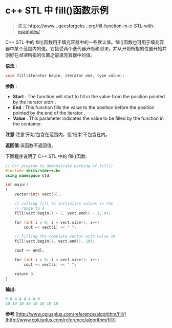 # c++ STL 中 fill()函数示例

> 原文:[https://www . geesforgeks . org/fill-function-in-c-STL-with-examples/](https://www.geeksforgeeks.org/fill-function-in-c-stl-with-examples/)

C++ STL 中的 fill()函数用于填充容器中的一些默认值。fill()函数也可用于填充容器中某个范围内的值。它接受两个迭代器*开始*和*结束*，并从*开始*所指的位置开始并刚好在*结束*所指的位置之前填充容器中的值。

**语法** :

```cpp
void fill(iterator begin, iterator end, type value);

```

**参数** :

*   **Start** : The function will start to fill in the value from the position pointed by the iterator *start* .
*   **End** : This function fills the value to the position before the position pointed by the end of the iterator *.*
*   **Value** : This parameter indicates the value to be filled by the function in the container.

**注意**:注意‘开始’包含在范围内，但‘结束’不包含在内。

**返回值**:该函数不返回值。

下图程序说明了 C++ STL 中的 fill()函数:

```cpp
// C++ program to demonstrate working of fill()
#include <bits/stdc++.h>
using namespace std;

int main()
{
    vector<int> vect(8);

    // calling fill to initialize values in the
    // range to 4
    fill(vect.begin() + 2, vect.end() - 1, 4);

    for (int i = 0; i < vect.size(); i++)
        cout << vect[i] << " ";

    // Filling the complete vector with value 10
    fill(vect.begin(), vect.end(), 10);

    cout << endl;

    for (int i = 0; i < vect.size(); i++)
        cout << vect[i] << " ";

    return 0;
}
```

**输出:**

```cpp
0 0 4 4 4 4 4 0 
10 10 10 10 10 10 10 10

```

**参考**:[http://www.cplusplus.com/reference/algorithm/fill/](http://www.cplusplus.com/reference/algorithm/fill/)